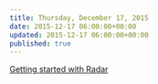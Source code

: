```yaml
---
title: Thursday, December 17, 2015
date: 2015-12-17 06:00:00+00:00
updated: 2015-12-17 06:00:00+00:00
published: true
---
```


[Getting started with Radar](/getting-started-with-radar/)

